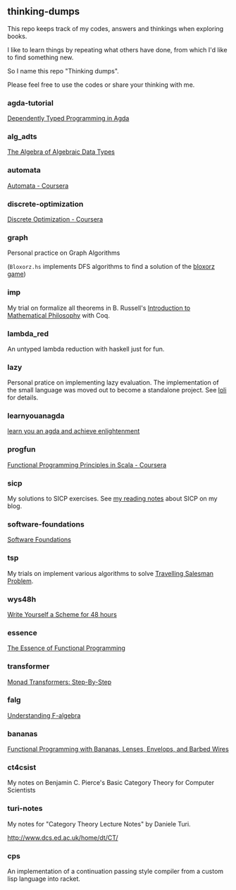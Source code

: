 ## thinking-dumps

This repo keeps track of my codes, answers and thinkings when exploring books.

I like to learn things by repeating what others have done, from which I'd like to find something new.

So I name this repo "Thinking dumps".

Please feel free to use the codes or share your thinking with me.


### agda-tutorial

[Dependently Typed Programming in Agda](http://www.cse.chalmers.se/~ulfn/papers/afp08/tutorial.pdf)

### alg_adts

[The Algebra of Algebraic Data Types](https://chris-taylor.github.io/blog/2013/02/10/the-algebra-of-algebraic-data-types/)

### automata

[Automata - Coursera](https://class.coursera.org/automata-003)

### discrete-optimization

[Discrete Optimization - Coursera](https://www.coursera.org/course/optimization)

### graph

Personal practice on Graph Algorithms

(`Bloxorz.hs` implements DFS algorithms to find a solution of the
[bloxorz game](http://www.coolmath-games.com/0-bloxorz/index.html))

### imp

My trial on formalize all theorems in B. Russell's
[Introduction to Mathematical Philosophy](http://people.umass.edu/klement/imp/imp.html)
with Coq.

### lambda_red

An untyped lambda reduction with haskell just for fun.

### lazy

Personal pratice on implementing lazy evaluation. The implementation
of the small language was moved out to become a standalone
project. See [loli](https://github.com/shouya/loli) for details.

### learnyouanagda

[learn you an agda and achieve enlightenment](http://learnyouanagda.liamoc.net/)

### progfun

[Functional Programming Principles in Scala - Coursera](https://class.coursera.org/progfun-005/class)

### sicp

My solutions to SICP exercises. See
[my reading notes](https://shouya.github.com/page/sicp-notes/) about
SICP on my blog.

### software-foundations

[Software Foundations](http://www.cis.upenn.edu/~bcpierce/sf/current/)

### tsp

My trials on implement various algorithms to solve
[Travelling Salesman Problem](http://en.wikipedia.org/wiki/Travelling_salesman_problem).

### wys48h

[Write Yourself a Scheme for 48 hours](http://en.wikibooks.org/wiki/Write_Yourself_a_Scheme_in_48_Hours)

### essence

[The Essence of Functional Programming](http://www.eliza.ch/doc/wadler92essence_of_FP.pdf)

### transformer

[Monad Transformers: Step-By-Step](http://www.cs.virginia.edu/~wh5a/personal/Transformers.pdf)

### falg

[Understanding F-algebra](https://www.fpcomplete.com/user/bartosz/understanding-algebras)


### bananas

[Functional Programming with Bananas, Lenses, Envelops, and Barbed Wires](http://eprints.eemcs.utwente.nl/7281/01/db-utwente-40501F46.pdf)

### ct4csist

My notes on Benjamin C. Pierce's Basic Category Theory for Computer
Scientists

### turi-notes

My notes for "Category Theory Lecture Notes" by Daniele Turi.

http://www.dcs.ed.ac.uk/home/dt/CT/

### cps

An implementation of a continuation passing style compiler from a custom lisp language into racket.



